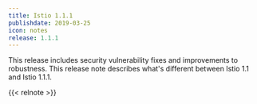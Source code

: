 ```yaml
---
title: Istio 1.1.1
publishdate: 2019-03-25
icon: notes
release: 1.1.1
---
```


This release includes security vulnerability fixes and improvements to robustness.  This release note describes what's different between Istio 1.1 and Istio 1.1.1.

{{< relnote >}}
